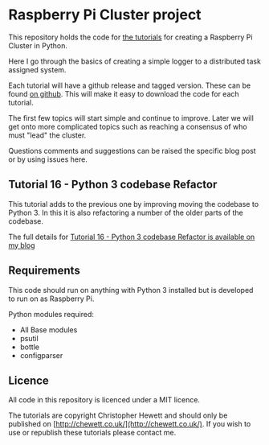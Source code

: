 Raspberry Pi Cluster project
============================

This repository holds the code for [the tutorials](https://chewett.co.uk/blog/category/raspberry-pi-cluster/) for creating a Raspberry Pi Cluster in Python.

Here I go through the basics of creating a simple logger to a distributed task assigned system.

Each tutorial will have a github release and tagged version. These can be found
[on github](https://github.com/chewett/RaspberryPiCluster/releases).
This will make it easy to download the code for each tutorial.

The first few topics will start simple and continue to improve.
Later we will get onto more complicated topics such as reaching a consensus of who must "lead" the cluster.

Questions comments and suggestions can be raised the specific blog post or by using issues here.

## Tutorial 16 - Python 3 codebase Refactor

This tutorial adds to the previous one by improving moving the codebase to Python 3.
In this it is also refactoring a number of the older parts of the codebase.

The full details for
[Tutorial 16 - Python 3 codebase Refactor is available on my blog](
https://chewett.co.uk/blog/2680/raspberry-pi-cluster-node-16-python-3-codebase-refactor/
)

## Requirements

This code should run on anything with Python 3 installed but is developed
to run on as Raspberry Pi.

Python modules required:
* All Base modules
* psutil
* bottle
* configparser

## Licence

All code in this repository is licenced under a MIT licence.

The tutorials are copyright Christopher Hewett and should only be 
published on [http://chewett.co.uk/](http://chewett.co.uk/).
If you wish to use or republish these tutorials please contact me.

